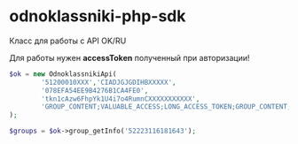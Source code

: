 # odnoklassniki-php-sdk
Класс для работы с API OK/RU

Для работы нужен **accessToken** полученный при авторизации!

```php
$ok = new OdnoklassnikiApi(
		'51200010XXX','CIADJGJGDIHBXXXXX',
		'078EFA54EE9B4276B1CA4FE0',
		'tkn1cAzw6FhpYk1U4i7o4RumnCXXXXXXXXXXX',
		'GROUP_CONTENT;VALUABLE_ACCESS;LONG_ACCESS_TOKEN;GROUP_CONTENT;'
);

$groups = $ok->group_getInfo('52223116181643');
